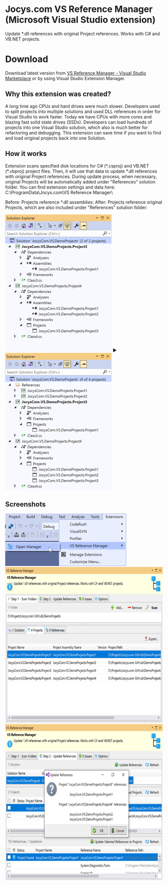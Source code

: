 # Jocys.com VS Reference Manager (Microsoft Visual Studio extension)

Update \*.dll references with original Project references. Works with C# and VB.NET projects.

# Download

Download latest version from <a href="https://marketplace.visualstudio.com/items?itemName=JocysCom.JocysComVsReferenceManager">VS Reference Manager - Visual Studio Marketplace</a> or by using Visual Studio Extension Manager.

## Why this extension was created?

A long time ago CPUs and hard drives were much slower. Developers used to split projects into multiple solutions and used DLL references in order for Visual Studio to work faster. Today we have CPUs with more cores and blazing fast solid state drives (SSDs). Developers can load hundreds of projects into one Visual Studio solution, which also is much better for refactoring and debugging. This extension can save time if you want to find and load original projects back into one Solution.

## How it works

Extension scans specified disk locations for C# (\*.csproj) and VB.NET (\*.vbproj) project files. Then, it will use that data to update \*.dll references with original Project references. During update process, when necessary, original Projects will be automatically added under "References" solution folder. You can find extension settings and data here: C:\ProgramData\Jocys.com\VS Reference Manager\

Before: Projects reference \*.dll assemblies:
After: Projects reference original Projects, which are also included under "References" solution folder:

<img alt="Solution From" src="ReferenceManager/Documents/Images/Solution_From.png" width="340" height="440"> ► <img alt="Solution To" src="ReferenceManager/Documents/Images/Solution_To.png" width="340" height="440">

## Screenshots

<img alt="Solution From" src="ReferenceManager/Documents/Images/Extension_Menu.png" width="387" height="168">

<img alt="Solution From" src="ReferenceManager/Documents/Images/Extension_Step1.png" width="700" height="500">

<img alt="Solution From" src="ReferenceManager/Documents/Images/Extension_Step2.png" width="700" height="500">
